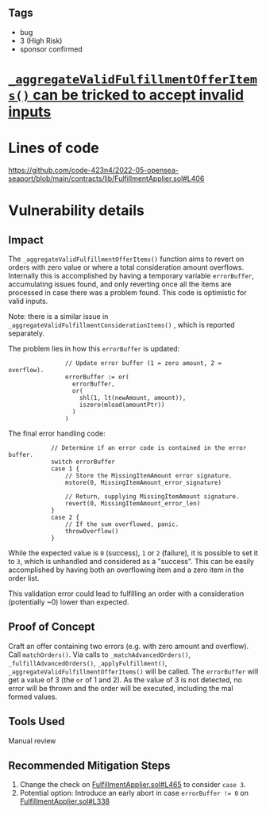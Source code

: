 ## Tags

- bug
- 3 (High Risk)
- sponsor confirmed

# [`_aggregateValidFulfillmentOfferItems()` can be tricked to accept invalid inputs](https://github.com/code-423n4/2022-05-opensea-seaport-findings/issues/75) 

# Lines of code

https://github.com/code-423n4/2022-05-opensea-seaport/blob/main/contracts/lib/FulfillmentApplier.sol#L406


# Vulnerability details

## Impact


The `_aggregateValidFulfillmentOfferItems()` function aims to revert on orders with zero value or where a total consideration amount overflows. Internally this is accomplished by having a temporary variable `errorBuffer`, accumulating issues found, and only reverting once all the items are processed in case there was a problem found. This code is optimistic for valid inputs.

Note: there is a similar issue in `_aggregateValidFulfillmentConsiderationItems()` , which is reported separately.

The problem lies in how this `errorBuffer` is updated:
```solidity
                // Update error buffer (1 = zero amount, 2 = overflow).
                errorBuffer := or(
                  errorBuffer,
                  or(
                    shl(1, lt(newAmount, amount)),
                    iszero(mload(amountPtr))
                  )
                )
```

The final error handling code:
```solidity
            // Determine if an error code is contained in the error buffer.
            switch errorBuffer
            case 1 {
                // Store the MissingItemAmount error signature.
                mstore(0, MissingItemAmount_error_signature)

                // Return, supplying MissingItemAmount signature.
                revert(0, MissingItemAmount_error_len)
            }
            case 2 {
                // If the sum overflowed, panic.
                throwOverflow()
            }
```

While the expected value is `0` (success),  `1` or `2` (failure), it is possible to set it to `3`, which is unhandled and considered as a "success". This can be easily accomplished by having both an overflowing item and a zero item in the order list.

This validation error could lead to fulfilling an order with a consideration (potentially ~0) lower than expected.

## Proof of Concept

Craft an offer containing two errors (e.g. with  zero amount and overflow).
Call `matchOrders()`. Via calls to `_matchAdvancedOrders()`, `_fulfillAdvancedOrders()`, `_applyFulfillment()`, `_aggregateValidFulfillmentOfferItems()` will be called.
The `errorBuffer` will get a value of 3  (the `or` of 1 and 2).
As the value of 3 is not detected, no error will be thrown and the order will be executed, including the mal formed values.

## Tools Used

Manual review

## Recommended Mitigation Steps

1. Change the check on [FulfillmentApplier.sol#L465](https://github.com/code-423n4/2022-05-opensea-seaport/blob/main/contracts/lib/FulfillmentApplier.sol#L465)  to consider `case 3`.
2. Potential option: Introduce an early abort in case `errorBuffer != 0` on [FulfillmentApplier.sol#L338](https://github.com/code-423n4/2022-05-opensea-seaport/blob/main/contracts/lib/FulfillmentApplier.sol#L338)

